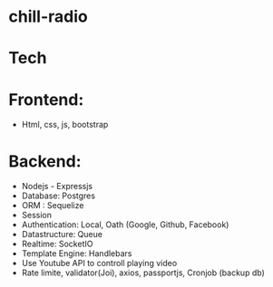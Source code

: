 # chill-radio

# Tech
# Frontend:
  - Html, css, js, bootstrap
# Backend:
  - Nodejs - Expressjs
  - Database: Postgres
  - ORM : Sequelize
  - Session
  - Authentication: Local, Oath (Google, Github, Facebook)
  - Datastructure: Queue
  - Realtime: SocketIO
  - Template Engine: Handlebars
  - Use Youtube API to controll playing video
  - Rate limite, validator(Joi), axios, passportjs, Cronjob (backup db)
 
